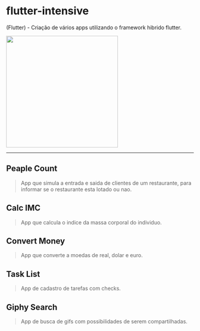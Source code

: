 # flutter-intensive
(Flutter) - Criação de vários apps utilizando o framework hibrido flutter.

<img style="display: inline-block;" src="https://miro.medium.com/max/3840/1*v61-QL8UkB1OGUdBpFCQqQ.png" width="300"/>

<hr/>

## Peaple Count
> App que simula a entrada e saida de clientes de um restaurante, para informar se o restaurante esta lotado ou nao.

## Calc IMC
> App que calcula o indice da massa corporal do individuo.

## Convert Money
> App que converte a moedas de real, dolar e euro.

## Task List
> App de cadastro de tarefas com checks.

## Giphy Search
> App de busca de gifs com possibilidades de serem compartilhadas.